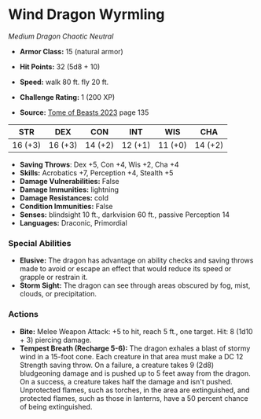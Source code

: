# Wind Dragon Wyrmling

*Medium* *Dragon* *Chaotic Neutral*

- **Armor Class:** 15 (natural armor)
- **Hit Points:** 32 (5d8 + 10)
- **Speed:** walk 80 ft. fly 20 ft.

- **Challenge Rating:** 1 (200 XP)
- **Source:** [Tome of Beasts 2023](https://koboldpress.com/kpstore/product/tome-of-beasts-1-2023-edition/) page 135

| STR | DEX | CON | INT | WIS | CHA |
| --- | --- | --- | --- | --- | --- |
| 16 (+3) | 16 (+3) | 14 (+2) | 12 (+1) | 11 (+0) | 14 (+2) |

- **Saving Throws**: Dex +5, Con +4, Wis +2, Cha +4
- **Skills:** Acrobatics +7, Perception +4, Stealth +5
- **Damage Vulnerabilities:** False
- **Damage Immunities:** lightning
- **Damage Resistances:** cold
- **Condition Immunities:** False
- **Senses:** blindsight 10 ft., darkvision 60 ft., passive Perception 14
- **Languages:** Draconic, Primordial

### Special Abilities

- **Elusive:** The dragon has advantage on ability checks and saving throws made to avoid or escape an effect that would reduce its speed or grapple or restrain it.
- **Storm Sight:** The dragon can see through areas obscured by fog, mist, clouds, or precipitation.

### Actions

- **Bite:** Melee Weapon Attack: +5 to hit, reach 5 ft., one target. Hit: 8 (1d10 + 3) piercing damage.
- **Tempest Breath (Recharge 5-6):** The dragon exhales a blast of stormy wind in a 15-foot cone. Each creature in that area must make a DC 12 Strength saving throw. On a failure, a creature takes 9 (2d8) bludgeoning damage and is pushed up to 5 feet away from the dragon. On a success, a creature takes half the damage and isn't pushed. Unprotected flames, such as torches, in the area are extinguished, and protected flames, such as those in lanterns, have a 50 percent chance of being extinguished.

